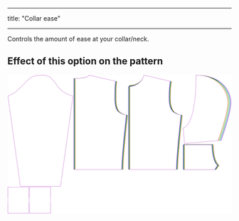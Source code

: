 ***

title: "Collar ease"

***

Controls the amount of ease at your collar/neck.

## Effect of this option on the pattern

![This image shows the effect of this option by superimposing several variants that have a different value for this option](huey_collarease_sample.svg "Effect of this option on the pattern")

